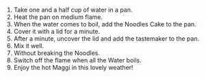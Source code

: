 1. Take one and a half cup of water in a pan.
2. Heat the pan on medium flame.
3. When the water comes to boil, add the Noodles Cake to the pan.
4. Cover it with a lid for a minute.
5. After a minute, uncover the lid and add the tastemaker to the pan.
6. Mix it well.
7. Without breaking the Noodles.
8. Switch off the flame when all the Water boils.
9. Enjoy the hot Maggi in this lovely weather!